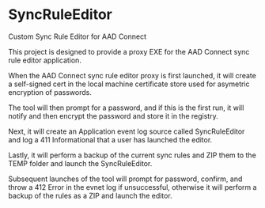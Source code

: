 # SyncRuleEditor
Custom Sync Rule Editor for AAD Connect

This project is designed to provide a proxy EXE for the AAD Connect sync rule editor application.

When the AAD Connect sync rule editor proxy is first launched, it will create a self-signed cert in the local machine certificate store 
used for asymetric encryption of passwords.

The tool will then prompt for a password, and if this is the first run, it will notify and then encrypt the password and store it in the registry.

Next, it will create an Application event log source called SyncRuleEditor and log a 411 Informational that a user has launched the editor.

Lastly, it will perform a backup of the current sync rules and ZIP them to the TEMP folder and launch the SyncRuleEditor.

Subsequent launches of the tool will prompt for password, confirm, and throw a 412 Error in the evnet log if unsuccessful, otherwise it will
perform a backup of the rules as a ZIP and launch the editor.
